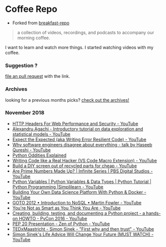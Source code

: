 # Coffee Repo #

* Forked from [breakfast-repo](https://github.com/ashleygwilliams/breakfast-repo)

> a collection of videos, recordings, and podcasts to accompany our morning coffee.

I want to learn and watch more things. I started watching videos with my coffee.

### Suggestion ?

[file an pull request](https://github.com/christopher-burke/coffee-repo/pulls) with the link.

### Archives

looking for a previous months picks? [check out the archives!](https://github.com/christopher-burke/coffee-repo/tree/coffee-repo/archives/)

### November 2018

* [HTTP Headers For Web Performance and Security - YouTube](https://youtu.be/bDibI-dbZ8w)
* [Alexandru Agachi - Introductory tutorial on data exploration and statistical models - YouTube](https://youtu.be/arhdVDsPLVI)
* [Expect the Expected (aka Writing Error Resilient Code) - YouTube](https://youtu.be/lvUngaI3fWQ)
* [Why software engineers disagree about everything - talk by Haseeb Qureshi - YouTube](https://youtu.be/gxDa4xTvpo0)
* [Python Oddities Explained](https://www.youtube.com/watch?v=NZyNOPbMSwQ)
* [Writing Code like a Real Hacker (VS Code Macro Extension) - YouTube](https://youtu.be/rO8-cgtkZSw)
* [Build a DIY screen out of recycled parts for cheap - YouTube](https://youtu.be/CfirQC99xPc)
* [Are Prime Numbers Made Up? | Infinite Series | PBS Digital Studios - YouTube](https://youtu.be/XnEqfTjp66A)
* [Python Variables | Python Variables & Data Types | Python Tutorial | Python Programming |Simplilearn - YouTube](https://youtu.be/syH5OneJb-U)
* [Building Your Own Data Science Platform With Python & Docker - YouTube](https://youtu.be/NC2wXYHBrL0)
* [GOTO 2012 • Introduction to NoSQL • Martin Fowler - YouTube](https://youtu.be/qI_g07C_Q5I)
* [You're Not as Smart as You Think You Are - YouTube](https://youtu.be/rtyYBi7h3nc)
* [Creating, building, testing, and documenting a Python project - a hands-on HOWTO - PyCon 2016 - YouTube](https://youtu.be/SUt3wT43AeM)
* [PEP 20 Presentation - Zen of Python - YouTube](https://youtu.be/PHSAVai7yx4)
* [TEDxMaastricht - Simon Sinek - "First why and then trust" - YouTube](https://youtu.be/4VdO7LuoBzM)
* [Simon Sinek's Life Advice Will Change Your Future (MUST WATCH) - YouTube](https://youtu.be/ENIwAZZw8J0)
